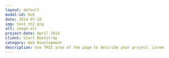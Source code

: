 ```yaml
---
layout: default
modal-id: Huh
date: 2014-07-18
img: test_th2.png
alt: image-alt
project-date: April 2014
client: Start Bootstrap
category: Web Development
description: Use THIS area of the page to describe your project. Lorem ipsum dolor sit amet, consectetur adipisicing elit. Mollitia neque assumenda ipsam nihil, molestias magnam, recusandae quos quis inventore quisquam velit asperiores, vitae? Reprehenderit soluta, eos quod consequuntur itaque. Nam.
---
```


